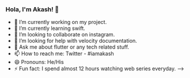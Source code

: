 ### Hola, I'm Akash! 👋

- 🔭 I’m currently working on my project.
- 🌱 I’m currently learning swift.
- 👯 I’m looking to collaborate on instagram.
- 🤔 I’m looking for help with velocity documentation.
- 💬 Ask me about flutter or any tech related stuff.
- 📫 How to reach me: Twitter - #iamakash
- 😄 Pronouns: He/His
- ⚡ Fun fact: I spend almost 12 hours watching web series everyday.
-->
